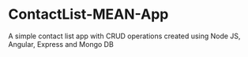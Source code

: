 # ContactList-MEAN-App
A simple contact list app with CRUD operations created using Node JS, Angular, Express and Mongo DB
